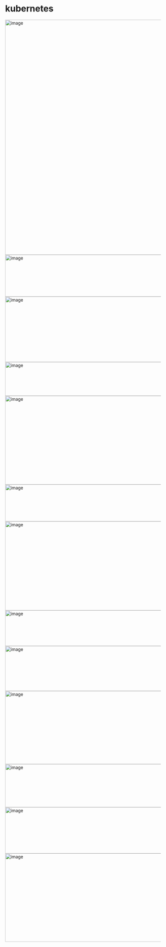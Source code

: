 # kubernetes
<img width="553" height="758" alt="image" src="https://github.com/user-attachments/assets/d81ddcf4-0dda-42cd-addf-3eaeba064340" />
<img width="940" height="135" alt="image" src="https://github.com/user-attachments/assets/91f1690f-09d5-4f24-b0f4-35228d229c1a" />
<img width="940" height="211" alt="image" src="https://github.com/user-attachments/assets/8e70e3c2-3d38-469a-9e2b-34dc7f15d744" />
<img width="904" height="109" alt="image" src="https://github.com/user-attachments/assets/d6e00b91-f0da-4e44-9d71-ab96bd02f44a" />
<img width="940" height="286" alt="image" src="https://github.com/user-attachments/assets/ae2b86a2-3fad-40a5-a009-86105100dddb" />
<img width="934" height="119" alt="image" src="https://github.com/user-attachments/assets/bbd94f0b-893a-415c-8a05-defc6f0f7be5" />
<img width="940" height="287" alt="image" src="https://github.com/user-attachments/assets/e4d1f17e-1fb1-4434-9fa1-17742179a32a" />
<img width="860" height="115" alt="image" src="https://github.com/user-attachments/assets/63c2c4eb-80ad-4a8c-8ce8-81f486662f83" />
<img width="846" height="145" alt="image" src="https://github.com/user-attachments/assets/acd851d7-a09c-42fd-8f55-3216dd607767" />
<img width="940" height="236" alt="image" src="https://github.com/user-attachments/assets/8ac7a789-1259-4c67-ae3d-ffb29db95ccc" />
<img width="940" height="139" alt="image" src="https://github.com/user-attachments/assets/32d9e857-7743-4599-be5c-8d17c503e220" />
<img width="940" height="149" alt="image" src="https://github.com/user-attachments/assets/716a3978-4b84-4ead-979e-18433176ee09" />
<img width="949" height="285" alt="image" src="https://github.com/user-attachments/assets/b3360eed-6a9b-423a-8db5-a17977be6d08" />












